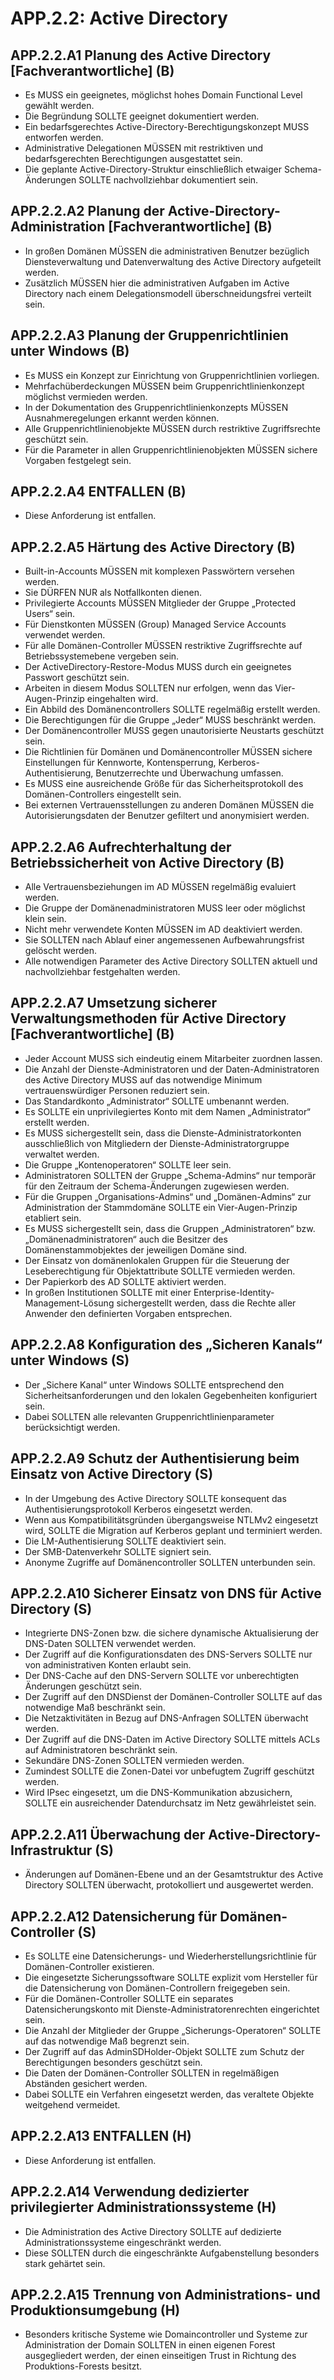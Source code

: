 # APP.2.2: Active Directory

## APP.2.2.A1 Planung des Active Directory [Fachverantwortliche] (B)

- Es MUSS ein geeignetes, möglichst hohes Domain Functional Level gewählt werden.
- Die Begründung SOLLTE geeignet dokumentiert werden.
- Ein bedarfsgerechtes Active-Directory-Berechtigungskonzept MUSS entworfen werden.
- Administrative Delegationen MÜSSEN mit restriktiven und bedarfsgerechten Berechtigungen ausgestattet sein.
- Die geplante Active-Directory-Struktur einschließlich etwaiger Schema-Änderungen SOLLTE nachvollziehbar dokumentiert sein.

## APP.2.2.A2 Planung der Active-Directory-Administration [Fachverantwortliche] (B)

- In großen Domänen MÜSSEN die administrativen Benutzer bezüglich Diensteverwaltung und Datenverwaltung des Active Directory aufgeteilt werden.
- Zusätzlich MÜSSEN hier die administrativen Aufgaben im Active Directory nach einem Delegationsmodell überschneidungsfrei verteilt sein.

## APP.2.2.A3 Planung der Gruppenrichtlinien unter Windows (B)

- Es MUSS ein Konzept zur Einrichtung von Gruppenrichtlinien vorliegen.
- Mehrfachüberdeckungen MÜSSEN beim Gruppenrichtlinienkonzept möglichst vermieden werden.
- In der Dokumentation des Gruppenrichtlinienkonzepts MÜSSEN Ausnahmeregelungen erkannt werden können.
- Alle Gruppenrichtlinienobjekte MÜSSEN durch restriktive Zugriffsrechte geschützt sein.
- Für die Parameter in allen Gruppenrichtlinienobjekten MÜSSEN sichere Vorgaben festgelegt sein.

## APP.2.2.A4 ENTFALLEN (B)

- Diese Anforderung ist entfallen.

## APP.2.2.A5 Härtung des Active Directory (B)

- Built-in-Accounts MÜSSEN mit komplexen Passwörtern versehen werden.
- Sie DÜRFEN NUR als Notfallkonten dienen.
- Privilegierte Accounts MÜSSEN Mitglieder der Gruppe „Protected Users“ sein.
- Für Dienstkonten MÜSSEN (Group) Managed Service Accounts verwendet werden.
- Für alle Domänen-Controller MÜSSEN restriktive Zugriffsrechte auf Betriebssystemebene vergeben sein.
- Der ActiveDirectory-Restore-Modus MUSS durch ein geeignetes Passwort geschützt sein.
- Arbeiten in diesem Modus SOLLTEN nur erfolgen, wenn das Vier-Augen-Prinzip eingehalten wird.
- Ein Abbild des Domänencontrollers SOLLTE regelmäßig erstellt werden.
- Die Berechtigungen für die Gruppe „Jeder“ MUSS beschränkt werden.
- Der Domänencontroller MUSS gegen unautorisierte Neustarts geschützt sein.
- Die Richtlinien für Domänen und Domänencontroller MÜSSEN sichere Einstellungen für Kennworte, Kontensperrung, Kerberos-Authentisierung, Benutzerrechte und Überwachung umfassen.
- Es MUSS eine ausreichende Größe für das Sicherheitsprotokoll des Domänen-Controllers eingestellt sein.
- Bei externen Vertrauensstellungen zu anderen Domänen MÜSSEN die Autorisierungsdaten der Benutzer gefiltert und anonymisiert werden.

## APP.2.2.A6 Aufrechterhaltung der Betriebssicherheit von Active Directory (B)

- Alle Vertrauensbeziehungen im AD MÜSSEN regelmäßig evaluiert werden.
- Die Gruppe der Domänenadministratoren MUSS leer oder möglichst klein sein.
- Nicht mehr verwendete Konten MÜSSEN im AD deaktiviert werden.
- Sie SOLLTEN nach Ablauf einer angemessenen Aufbewahrungsfrist gelöscht werden.
- Alle notwendigen Parameter des Active Directory SOLLTEN aktuell und nachvollziehbar festgehalten werden.

## APP.2.2.A7 Umsetzung sicherer Verwaltungsmethoden für Active Directory [Fachverantwortliche] (B)

- Jeder Account MUSS sich eindeutig einem Mitarbeiter zuordnen lassen.
- Die Anzahl der Dienste-Administratoren und der Daten-Administratoren des Active Directory MUSS auf das notwendige Minimum vertrauenswürdiger Personen reduziert sein.
- Das Standardkonto „Administrator“ SOLLTE umbenannt werden.
- Es SOLLTE ein unprivilegiertes Konto mit dem Namen „Administrator“ erstellt werden.
- Es MUSS sichergestellt sein, dass die Dienste-Administratorkonten ausschließlich von Mitgliedern der Dienste-Administratorgruppe verwaltet werden.
- Die Gruppe „Kontenoperatoren“ SOLLTE leer sein.
- Administratoren SOLLTEN der Gruppe „Schema-Admins“ nur temporär für den Zeitraum der Schema-Änderungen zugewiesen werden.
- Für die Gruppen „Organisations-Admins“ und „Domänen-Admins“ zur Administration der Stammdomäne SOLLTE ein Vier-Augen-Prinzip etabliert sein.
- Es MUSS sichergestellt sein, dass die Gruppen „Administratoren“ bzw. „Domänenadministratoren“ auch die Besitzer des Domänenstammobjektes der jeweiligen Domäne sind.
- Der Einsatz von domänenlokalen Gruppen für die Steuerung der Leseberechtigung für Objektattribute SOLLTE vermieden werden.
- Der Papierkorb des AD SOLLTE aktiviert werden.
- In großen Institutionen SOLLTE mit einer Enterprise-Identity-Management-Lösung sichergestellt werden, dass die Rechte aller Anwender den definierten Vorgaben entsprechen.

## APP.2.2.A8 Konfiguration des „Sicheren Kanals“ unter Windows (S)

- Der „Sichere Kanal“ unter Windows SOLLTE entsprechend den Sicherheitsanforderungen und den lokalen Gegebenheiten konfiguriert sein.
- Dabei SOLLTEN alle relevanten Gruppenrichtlinienparameter berücksichtigt werden.

## APP.2.2.A9 Schutz der Authentisierung beim Einsatz von Active Directory (S)

- In der Umgebung des Active Directory SOLLTE konsequent das Authentisierungsprotokoll Kerberos eingesetzt werden.
- Wenn aus Kompatibilitätsgründen übergangsweise NTLMv2 eingesetzt wird, SOLLTE die Migration auf Kerberos geplant und terminiert werden.
- Die LM-Authentisierung SOLLTE deaktiviert sein.
- Der SMB-Datenverkehr SOLLTE signiert sein.
- Anonyme Zugriffe auf Domänencontroller SOLLTEN unterbunden sein.

## APP.2.2.A10 Sicherer Einsatz von DNS für Active Directory (S)

- Integrierte DNS-Zonen bzw. die sichere dynamische Aktualisierung der DNS-Daten SOLLTEN verwendet werden.
- Der Zugriff auf die Konfigurationsdaten des DNS-Servers SOLLTE nur von administrativen Konten erlaubt sein.
- Der DNS-Cache auf den DNS-Servern SOLLTE vor unberechtigten Änderungen geschützt sein.
- Der Zugriff auf den DNSDienst der Domänen-Controller SOLLTE auf das notwendige Maß beschränkt sein.
- Die Netzaktivitäten in Bezug auf DNS-Anfragen SOLLTEN überwacht werden.
- Der Zugriff auf die DNS-Daten im Active Directory SOLLTE mittels ACLs auf Administratoren beschränkt sein.
- Sekundäre DNS-Zonen SOLLTEN vermieden werden.
- Zumindest SOLLTE die Zonen-Datei vor unbefugtem Zugriff geschützt werden.
- Wird IPsec eingesetzt, um die DNS-Kommunikation abzusichern, SOLLTE ein ausreichender Datendurchsatz im Netz gewährleistet sein.

## APP.2.2.A11 Überwachung der Active-Directory-Infrastruktur (S)

- Änderungen auf Domänen-Ebene und an der Gesamtstruktur des Active Directory SOLLTEN überwacht, protokolliert und ausgewertet werden.

## APP.2.2.A12 Datensicherung für Domänen-Controller (S)

- Es SOLLTE eine Datensicherungs- und Wiederherstellungsrichtlinie für Domänen-Controller existieren.
- Die eingesetzte Sicherungssoftware SOLLTE explizit vom Hersteller für die Datensicherung von Domänen-Controllern freigegeben sein.
- Für die Domänen-Controller SOLLTE ein separates Datensicherungskonto mit Dienste-Administratorenrechten eingerichtet sein.
- Die Anzahl der Mitglieder der Gruppe „Sicherungs-Operatoren“ SOLLTE auf das notwendige Maß begrenzt sein.
- Der Zugriff auf das AdminSDHolder-Objekt SOLLTE zum Schutz der Berechtigungen besonders geschützt sein.
- Die Daten der Domänen-Controller SOLLTEN in regelmäßigen Abständen gesichert werden.
- Dabei SOLLTE ein Verfahren eingesetzt werden, das veraltete Objekte weitgehend vermeidet.

## APP.2.2.A13 ENTFALLEN (H)

- Diese Anforderung ist entfallen.

## APP.2.2.A14 Verwendung dedizierter privilegierter Administrationssysteme (H)

- Die Administration des Active Directory SOLLTE auf dedizierte Administrationssysteme eingeschränkt werden.
- Diese SOLLTEN durch die eingeschränkte Aufgabenstellung besonders stark gehärtet sein.

## APP.2.2.A15 Trennung von Administrations- und Produktionsumgebung (H)

- Besonders kritische Systeme wie Domaincontroller und Systeme zur Administration der Domain SOLLTEN in einen eigenen Forest ausgegliedert werden, der einen einseitigen Trust in Richtung des Produktions-Forests besitzt.


